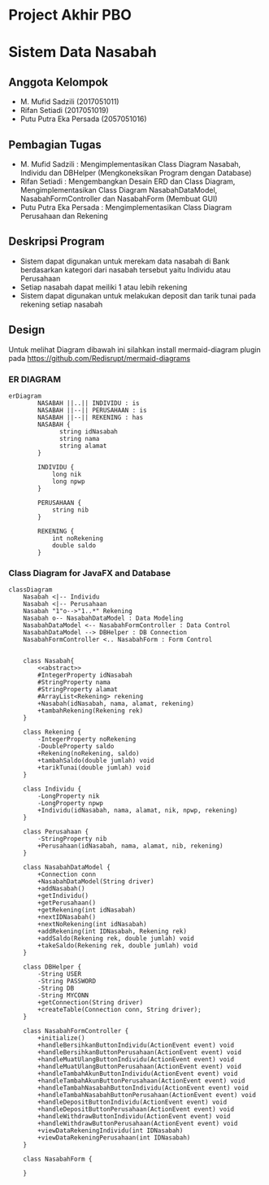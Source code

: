 # Project Akhir PBO
# Sistem Data Nasabah

## Anggota Kelompok
- M. Mufid Sadzili (2017051011)
- Rifan Setiadi (2017051019)
- Putu Putra Eka Persada (2057051016)

## Pembagian Tugas
- M. Mufid Sadzili : Mengimplementasikan Class Diagram Nasabah, Individu dan DBHelper (Mengkoneksikan Program dengan Database)
- Rifan Setiadi : Mengembangkan Desain ERD dan Class Diagram, Mengimplementasikan Class Diagram NasabahDataModel, NasabahFormController dan NasabahForm (Membuat GUI)
- Putu Putra Eka Persada : Mengimplementasikan Class Diagram Perusahaan dan Rekening 

## Deskripsi Program
- Sistem dapat digunakan untuk merekam data nasabah di Bank berdasarkan kategori dari nasabah tersebut yaitu Individu atau Perusahaan
- Setiap nasabah dapat meiliki 1 atau lebih rekening
- Sistem dapat digunakan untuk melakukan deposit dan tarik tunai pada rekening setiap nasabah

## Design
Untuk melihat Diagram dibawah ini silahkan install mermaid-diagram plugin pada https://github.com/Redisrupt/mermaid-diagrams 

### ER DIAGRAM
```mermaid
erDiagram
        NASABAH ||..|| INDIVIDU : is
        NASABAH ||--|| PERUSAHAAN : is
        NASABAH ||--|| REKENING : has
        NASABAH {
              string idNasabah
              string nama
              string alamat
        }

        INDIVIDU {
            long nik
            long npwp
        }

        PERUSAHAAN {
            string nib
        }

        REKENING {
            int noRekening
            double saldo
        }
```

### Class Diagram for JavaFX and Database
```mermaid
classDiagram
    Nasabah <|-- Individu
    Nasabah <|-- Perusahaan
    Nasabah "1"o-->"1..*" Rekening
    Nasabah o-- NasabahDataModel : Data Modeling
    NasabahDataModel <-- NasabahFormController : Data Control
    NasabahDataModel --> DBHelper : DB Connection
    NasabahFormController <.. NasabahForm : Form Control
    

    class Nasabah{
        <<abstract>>
        #IntegerProperty idNasabah
        #StringProperty nama
        #StringProperty alamat
        #ArrayList<Rekening> rekening
        +Nasabah(idNasabah, nama, alamat, rekening)
        +tambahRekening(Rekening rek)
    }

    class Rekening {
        -IntegerProperty noRekening
        -DoubleProperty saldo
        +Rekening(noRekening, saldo)
        +tambahSaldo(double jumlah) void
        +tarikTunai(double jumlah) void
    }

    class Individu {
        -LongProperty nik
        -LongProperty npwp
        +Individu(idNasabah, nama, alamat, nik, npwp, rekening)
    }

    class Perusahaan {
        -StringProperty nib
        +Perusahaan(idNasabah, nama, alamat, nib, rekening)
    }

    class NasabahDataModel {
        +Connection conn
        +NasabahDataModel(String driver)
        +addNasabah()        
        +getIndividu()
        +getPerusahaan()
        +getRekening(int idNasabah)
        +nextIDNasabah()
        +nextNoRekening(int idNasabah)
        +addRekening(int IDNasabah, Rekening rek)
        +addSaldo(Rekening rek, double jumlah) void
        +takeSaldo(Rekening rek, double jumlah) void
    }

    class DBHelper {
        -String USER
        -String PASSWORD
        -String DB
        -String MYCONN 
        +getConnection(String driver)
        +createTable(Connection conn, String driver);
    }

    class NasabahFormController {
        +initialize()
        +handleBersihkanButtonIndividu(ActionEvent event) void
        +handleBersihkanButtonPerusahaan(ActionEvent event) void
        +handleMuatUlangButtonIndividu(ActionEvent event) void
        +handleMuatUlangButtonPerusahaan(ActionEvent event) void
        +handleTambahAkunButtonIndividu(ActionEvent event) void
        +handleTambahAkunButtonPerusahaan(ActionEvent event) void
        +handleTambahNasabahButtonIndividu(ActionEvent event) void
        +handleTambahNasabahButtonPerusahaan(ActionEvent event) void
        +handleDepositButtonIndividu(ActionEvent event) void
        +handleDepositButtonPerusahaan(ActionEvent event) void
        +handleWithdrawButtonIndividu(ActionEvent event) void
        +handleWithdrawButtonPerusahaan(ActionEvent event) void
        +viewDataRekeningIndividu(int IDNasabah)
        +viewDataRekeningPerusahaan(int IDNasabah)
    }

    class NasabahForm {

    }
```


